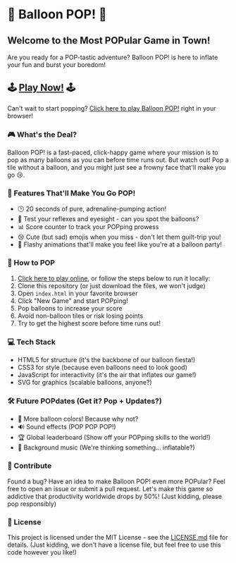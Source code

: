 # 🎈 Balloon POP! 🎈

## Welcome to the Most POPular Game in Town! 

Are you ready for a POP-tastic adventure? Balloon POP! is here to inflate your fun and burst your boredom!

## 🕹️ [Play Now!](http://meenaviyal.com/balloonPOP/) 🕹️

Can't wait to start popping? [Click here to play Balloon POP!](http://meenaviyal.com/balloonPOP/) right in your browser!

### 🎮 What's the Deal?

Balloon POP! is a fast-paced, click-happy game where your mission is to pop as many balloons as you can before time runs out. But watch out! Pop a tile without a balloon, and you might just see a frowny face that'll make you go 😢.

### 🚀 Features That'll Make You Go POP!

- 🕒 20 seconds of pure, adrenaline-pumping action!
- 🎯 Test your reflexes and eyesight - can you spot the balloons?
- 📊 Score counter to track your POPping prowess
- 😢 Cute (but sad) emojis when you miss - don't let them guilt-trip you!
- 🎉 Flashy animations that'll make you feel like you're at a balloon party!

### 🎈 How to POP

1. [Click here to play online](http://meenaviyal.com/balloonPOP/), or follow the steps below to run it locally:
2. Clone this repository (or just download the files, we won't judge)
3. Open `index.html` in your favorite browser
4. Click "New Game" and start POPping!
5. Pop balloons to increase your score
6. Avoid non-balloon tiles or risk losing points
7. Try to get the highest score before time runs out!

### 💻 Tech Stack

- HTML5 for structure (it's the backbone of our balloon fiesta!)
- CSS3 for style (because even balloons need to look good)
- JavaScript for interactivity (it's the air that inflates our game!)
- SVG for graphics (scalable balloons, anyone?)

### 🛠️ Future POPdates (Get it? Pop + Updates?)

- 🌈 More balloon colors! Because why not?
- 🔊 Sound effects (POP POP POP!)
- 🏆 Global leaderboard (Show off your POPping skills to the world!)
- 🎵 Background music (We're thinking something... inflatable?)

### 👥 Contribute

Found a bug? Have an idea to make Balloon POP! even more POPular? Feel free to open an issue or submit a pull request. Let's make this game so addictive that productivity worldwide drops by 50%! (Just kidding, please pop responsibly)

### 📜 License

This project is licensed under the MIT License - see the [LICENSE.md](LICENSE.md) file for details. (Just kidding, we don't have a license file, but feel free to use this code however you like!)
